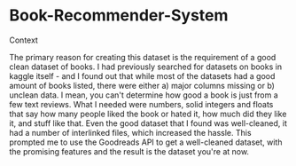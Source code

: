 # Book-Recommender-System

Context

The primary reason for creating this dataset is the requirement of a good clean dataset of books.
I had previously searched for datasets on books in kaggle itself - and I found out that while 
most of the datasets had a good amount of books listed, there
were either a) major columns missing or b) unclean data. I mean, you can't determine
how good a book is just from a few text reviews. What I needed were numbers, solid
integers and floats that say how many people liked the book or hated it, how much did they like it,
and stuff like that. Even the good dataset that I found was well-cleaned, it had a number of
interlinked files, which increased the hassle. This prompted me to use the Goodreads API to get
a well-cleaned dataset, with the promising features and the
result is the dataset you're at now.
